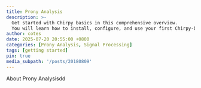```yaml
---
title: Prony Analysis
description: >-
  Get started with Chirpy basics in this comprehensive overview.
  You will learn how to install, configure, and use your first Chirpy-based website, as well as deploy it to a web server.
author: cotes
date: 2025-07-20 20:55:00 +0800
categories: [Prony Analysis, Signal Processing]
tags: [getting started]
pin: true
media_subpath: '/posts/20180809'
---
```


About Prony Analysisdd